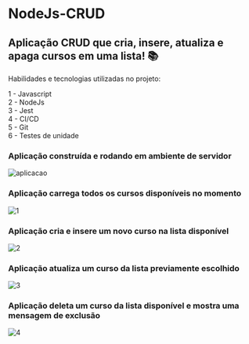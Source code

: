 # NodeJs-CRUD

## Aplicação CRUD que cria, insere, atualiza e apaga cursos em uma lista! 📚

Habilidades e tecnologias utilizadas no projeto:

1 - Javascript<br>
2 - NodeJs<br>
3 - Jest<br>
4 - CI/CD<br>
5 - Git<br>
6 - Testes de unidade

### Aplicação construída e rodando em ambiente de servidor

![aplicacao](https://user-images.githubusercontent.com/28484134/198831288-c9105281-c10d-4dd2-9e55-f28b9a46d726.jpg)


### Aplicação carrega todos os cursos disponíveis no momento

![1](https://user-images.githubusercontent.com/28484134/198831403-49d4b91a-818a-4559-842c-2ceed4378623.jpg)

### Aplicação cria e insere um novo curso na lista disponível

![2](https://user-images.githubusercontent.com/28484134/198831484-96d3416b-1664-4f03-b4bb-63c37a63e836.jpg)

### Aplicação atualiza um curso da lista previamente escolhido

![3](https://user-images.githubusercontent.com/28484134/198831521-46e9e78a-2f17-46ca-92a6-d8d7563c5627.jpg)

### Aplicação deleta um curso da lista disponível e mostra uma mensagem de exclusão

![4](https://user-images.githubusercontent.com/28484134/198831562-d5dad88f-0a33-4a59-a8f5-91ee0e1142fa.jpg)
